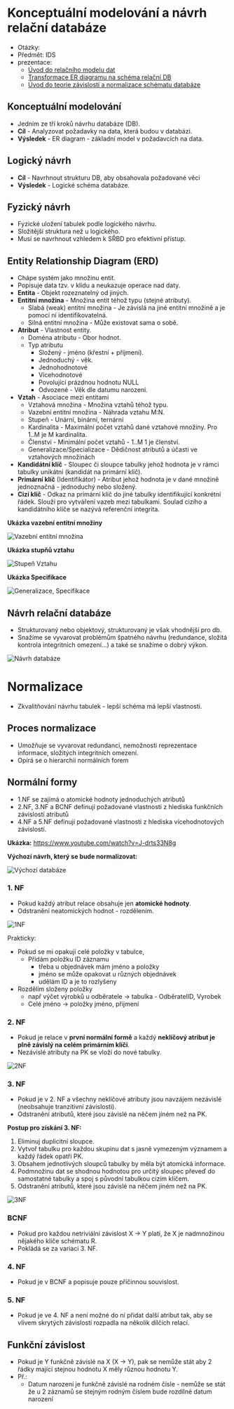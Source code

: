 # Konceptuální modelování a návrh relační databáze
- Otázky:
- Předmět: IDS
- prezentace:
  - [Úvod do relačního modelu dat](https://wis.fit.vutbr.cz/FIT/st/cfs.php.cs?file%3D%2Fcourse%2FIDS-IT%2Flectures%2Fcz%2F3_relmod.pdf%26cid%3D13974)
  - [Transformace ER diagramu na schéma relační DB](https://wis.fit.vutbr.cz/FIT/st/cfs.php.cs?file%3D%2Fcourse%2FIDS-IT%2Flectures%2Fcz%2F4_transformace.pdf%26cid%3D13974)
  - [Úvod do teorie závislostí a normalizace schématu databáze](https://wis.fit.vutbr.cz/FIT/st/cfs.php.cs?file%3D%2Fcourse%2FIDS-IT%2Flectures%2Fcz%2F5_normalizace.pdf%26cid%3D13974)
## Konceptuální modelování 
- Jedním ze tří kroků návrhu databáze (DB).
- **Cíl** - Analyzovat požadavky na data, která budou v databázi. 
- **Výsledek** - ER diagram - základní model v požadavcích na data.

## Logický návrh
- **Cíl** - Navrhnout strukturu DB, aby obsahovala požadované věci
- **Výsledek** - Logické schéma databáze.

## Fyzický návrh 
- Fyzické uložení tabulek podle logického návrhu. 
- Složitější struktura než u logického. 
- Musí se navrhnout vzhledem k SŘBD pro efektivní přístup.

## Entity Relationship Diagram (ERD) 
- Chápe systém jako množinu entit. 
- Popisuje data tzv. v klidu a neukazuje operace nad daty.
- **Entita** - Objekt rozeznatelný od jiných.
- **Entitní množina** - Množina entit téhož typu (stejné atributy).
  - Slabá (weak) entitní množina - Je závislá na jiné entitní množině a je pomocí ní identifikovatelná.
  - Silná entitní množina - Může existovat sama o sobě.
- **Atribut** - Vlastnost entity.
    - Doména atributu - Obor hodnot.
    - Typ atributu
        - Složený - jméno (křestní + příjmení).
        - Jednoduchý - věk.
        - Jednohodnotové
        - Vícehodnotové
        - Povolující prázdnou hodnotu NULL
        - Odvozené - Věk dle datumu narození.
- **Vztah** - Asociace mezi entitami
    - Vztahová množina - Množina vztahů téhož typu.
    - Vazební entitní množina - Náhrada vztahu M:N.
    - Stupeň - Unární, binární, ternární
    - Kardinalita - Maximální počet vztahů dané vztahové množiny. Pro 1..M je M kardinalita.
    - Členství - Minimální počet vztahů - 1..M 1 je členství.
    - Generalizace/Specializace - Dědičnost atributů a účasti ve vztahových množinách
- **Kandidátní klíč** - Sloupec či sloupce tabulky jehož hodnota je v rámci tabulky unikátní (kandidát na primární klíč).
- **Primární klíč** (Identifikátor) - Atribut jehož hodnota je v dané množině jednoznačná - jednoduchý nebo složený.
- **Cizí klíč** - Odkaz na primární klíč do jiné tabulky identifikující konkrétní řádek. Slouží pro vytváření vazeb mezi tabulkami. Soulad cizího a kandidátního klíče se nazývá referenční integrita.

**Ukázka vazební entitní množiny**

![Vazební entitní množina](./Images/35/Vazebni_entitni_mnozina.png)

**Ukázka stupňů vztahu**

![Stupeň Vztahu](./Images/35/stupen_vztahu.png)

**Ukázka Specifikace**

![Generalizace, Specifikace](./Images/35/generalizace_specifikace.png)

## Návrh relační databáze 
- Strukturovaný nebo objektový, strukturovaný je však vhodnější pro db. 
- Snažíme se vyvarovat problémům špatného návrhu (redundance, složitá kontrola integritních omezení…) a také se snažíme o dobrý výkon.

![Návrh databáze](./Images/35/navrh_databaze.png)

# Normalizace 
- Zkvalitňování návrhu tabulek - lepší schéma má lepší vlastnosti.

## Proces normalizace 
- Umožňuje se vyvarovat redundanci, nemožnosti reprezentace informace, složitých integritních omezení. 
- Opírá se o hierarchii normálních forem
## Normální formy 
- 1.NF se zajímá o atomické hodnoty jednoduchých atributů 
- 2.NF, 3.NF a BCNF definují požadované vlastnosti z hlediska funkčních závislostí atributů
- 4.NF a 5.NF definují požadované vlastnosti z hlediska vícehodnotových závislostí.

**Ukázka:** https://www.youtube.com/watch?v=J-drts33N8g

**Výchozí návrh, který se bude normalizovat:**

![Výchozí databáze](./Images/35/0NF.png)

### 1. NF 
- Pokud každý atribut relace obsahuje jen **atomické hodnoty**.
- Odstranění neatomických hodnot - rozdělením.

![1NF](./Images/35/1NF.png)

Prakticky:
- Pokud se mi opakují celé položky v tabulce,
  - Přidám položku ID záznamu
    - třeba u objednávek mám jméno a položky
    - jméno se může opakovat u různých objednávek
    - udělám ID a je to rozlyšeny 
- Rozdělím složeny položky
  - např výčet výrobků u odběratele -> tabulka - OdběratelID, Vyrobek
  - Celé jméno -> položky jméno, přijmení

### 2. NF 
- Pokud je relace v **první normální formě** a každý **neklíčový atribut je plně závislý na celém primárním klíči**.
- Nezávislé atributy na PK se vloží do nové tabulky.

![2NF](./Images/35/2NF.png)

### 3. NF 
- Pokud je v 2. NF a všechny neklíčové atributy jsou navzájem nezávislé (neobsahuje tranzitivní závislosti).
- Odstranění atributů, které jsou závislé na něčem jíném než na PK.

**Postup pro získání 3. NF:**
1. Eliminuj duplicitní sloupce.
2. Vytvoř tabulku pro každou skupinu dat s jasně vymezeným významem a každý řádek opatři PK.
3. Obsahem jednotlivých sloupců tabulky by měla být atomická informace.
4. Podmnožinu dat se shodnou hodnotou pro určitý sloupec převeď do samostatné tabulky a spoj s původní tabulkou cizím klíčem.
5. Odstranění atributů, které jsou závislé na něčem jíném než na PK.

![3NF](./Images/35/3NF.png)

### BCNF 
- Pokud pro každou netriviální závislost X -> Y platí, že X je nadmnožinou nějakého klíče schématu R. 
- Pokládá se za variaci 3. NF.

### 4. NF 
- Pokud je v BCNF a popisuje pouze příčinnou souvislost.
### 5. NF 
- Pokud je ve 4. NF a není možné do ní přidat další atribut tak, aby se vlivem skrytých závislostí rozpadla na několik dílčích relací. 

## Funkční závislost 
- Pokud je Y funkčně závislé na X (X -> Y), pak se nemůže stát aby 2 řádky mající stejnou hodnotu X měly různou hodnotu Y. 
- Př.:
  - Datum narození je funkčně závislé na rodném čísle - nemůže se stát že u 2 záznamů se stejným rodným číslem bude rozdílné datum narození 